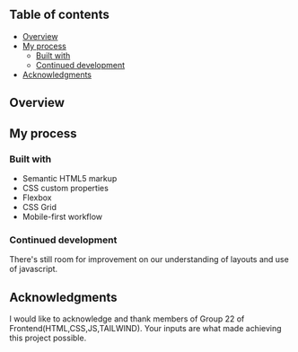## Table of contents

- [Overview](#overview)
- [My process](#my-process)
  - [Built with](#built-with)
  - [Continued development](#continued-development)
- [Acknowledgments](#acknowledgments)


## Overview


## My process

### Built with

- Semantic HTML5 markup
- CSS custom properties
- Flexbox
- CSS Grid
- Mobile-first workflow


### Continued development

There's still room  for improvement on our understanding of layouts and use of javascript. 



## Acknowledgments

I would like to acknowledge and thank members of Group 22 of Frontend(HTML,CSS,JS,TAILWIND). Your inputs are what made achieving this project possible.
